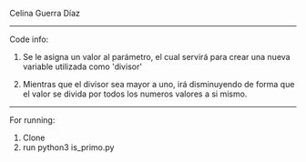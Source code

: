 Celina Guerra Díaz

-----------------
Code info:
   
1. Se le asigna un valor al parámetro, el cual servirá para crear una nueva variable utilizada como 'divisor'

2. Mientras que el divisor sea mayor a uno, irá disminuyendo de forma que el valor se divida por todos los numeros valores a si mismo.

-----------------
For running:
1. Clone
2. run python3 is_primo.py

